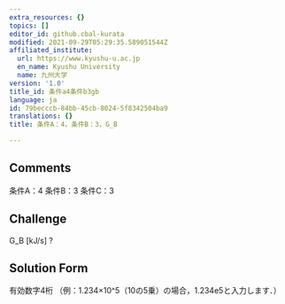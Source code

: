 ```yaml
---
extra_resources: {}
topics: []
editor_id: github.cbal-kurata
modified: 2021-09-29T05:29:35.589051544Z
affiliated_institute:
  url: https://www.kyushu-u.ac.jp
  en_name: Kyushu University
  name: 九州大学
version: '1.0'
title_id: 条件a4条件b3gb
language: ja
id: 79becccb-84bb-45cb-8024-5f8342504ba9
translations: {}
title: 条件A：4，条件B：3，G_B

---
```


## Comments
条件A：4
条件B：3
条件C：3

## Challenge
G_B [kJ/s] ?

## Solution Form
有効数字4桁
（例：1.234×10^5（10の5乗）の場合，1.234e5と入力します．）




